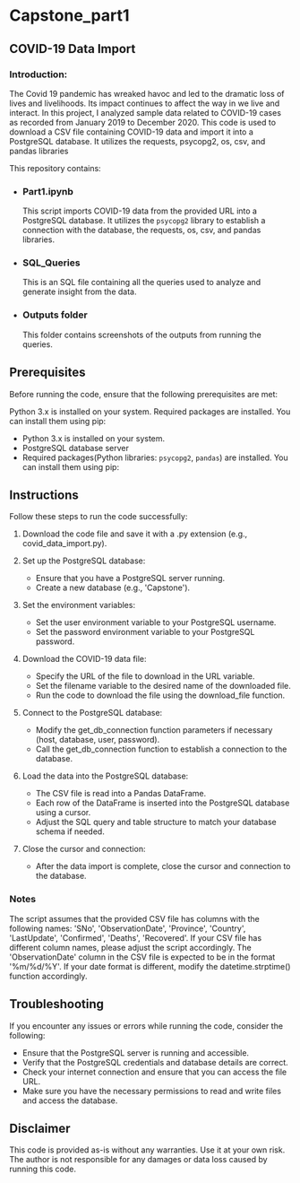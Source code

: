 # Capstone_part1

## COVID-19 Data Import 
### Introduction:
The Covid 19 pandemic has wreaked havoc and led to the dramatic loss of lives and livelihoods. Its impact continues to affect the way in we live and interact. In this project, I analyzed sample data related to COVID-19 cases as recorded from January 2019 to December 2020. This code is used to download a CSV file containing COVID-19 data and import it into a PostgreSQL database. It utilizes the requests, psycopg2, os, csv, and pandas libraries

This repository contains:
- ### Part1.ipynb
     This script imports COVID-19 data from the provided URL into a PostgreSQL database. It utilizes the `psycopg2` library to establish a connection with the database, the requests, os, csv, and pandas libraries.
- ### SQL_Queries
    This is an SQL file containing all the queries used to analyze and generate insight from the data.
- ### Outputs folder
    This folder contains screenshots of the outputs from running the queries.

## Prerequisites
Before running the code, ensure that the following prerequisites are met:

Python 3.x is installed on your system.
Required packages are installed. You can install them using pip:
- Python 3.x is installed on your system.
- PostgreSQL database server
- Required packages(Python libraries: `psycopg2`, `pandas`) are installed. You can install them using pip: 
  

## Instructions
Follow these steps to run the code successfully:

1. Download the code file and save it with a .py extension (e.g., covid_data_import.py).

2. Set up the PostgreSQL database:
   - Ensure that you have a PostgreSQL server running.
   - Create a new database (e.g., 'Capstone').
     
3. Set the environment variables:
   - Set the user environment variable to your PostgreSQL username.
   - Set the password environment variable to your PostgreSQL password.
     
4. Download the COVID-19 data file:
   - Specify the URL of the file to download in the URL variable.
   - Set the filename variable to the desired name of the downloaded file.
   - Run the code to download the file using the download_file function.
     
5. Connect to the PostgreSQL database:
   - Modify the get_db_connection function parameters if necessary (host, database, user, password).
   - Call the get_db_connection function to establish a connection to the database.
     
6. Load the data into the PostgreSQL database:
   - The CSV file is read into a Pandas DataFrame.
   - Each row of the DataFrame is inserted into the PostgreSQL database using a cursor.
   - Adjust the SQL query and table structure to match your database schema if needed.
     
7. Close the cursor and connection:
   - After the data import is complete, close the cursor and connection to the database.
### Notes 
The script assumes that the provided CSV file has columns with the following names: 'SNo', 'ObservationDate', 'Province', 'Country', 'LastUpdate', 'Confirmed', 'Deaths', 'Recovered'. If your CSV file has different column names, please adjust the script accordingly.
The 'ObservationDate' column in the CSV file is expected to be in the format '%m/%d/%Y'. If your date format is different, modify the datetime.strptime() function accordingly.

## Troubleshooting
If you encounter any issues or errors while running the code, consider the following:
- Ensure that the PostgreSQL server is running and accessible.
- Verify that the PostgreSQL credentials and database details are correct.
- Check your internet connection and ensure that you can access the file URL.
- Make sure you have the necessary permissions to read and write files and access the database.

## Disclaimer
This code is provided as-is without any warranties. Use it at your own risk. The author is not responsible for any damages or data loss caused by running this code.

